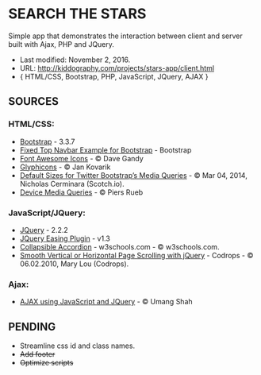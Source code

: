 # SEARCH THE STARS #

Simple app that demonstrates the interaction between client and server built with Ajax, PHP and JQuery.

* Last modified: November 2, 2016.
* URL: http://kiddography.com/projects/stars-app/client.html
* { HTML/CSS, Bootstrap, PHP, JavaScript, JQuery, AJAX }

## **SOURCES** ##

### HTML/CSS: ###
* [Bootstrap](http://getbootstrap.com/) - 3.3.7
* [Fixed Top Navbar Example for Bootstrap](https://getbootstrap.com/examples/navbar-fixed-top/) - Bootstrap
* [Font Awesome Icons](http://fontawesome.io/icons/) - © Dave Gandy
* [Glyphicons](http://glyphicons.com/) - © Jan Kovarik
* [Default Sizes for Twitter Bootstrap’s Media Queries](https://scotch.io/tutorials/default-sizes-for-twitter-bootstraps-media-queries) - © Mar 04, 2014, Nicholas Cerminara (Scotch.io).
* [Device Media Queries](http://resizr.co/) - © Piers Rueb


### JavaScript/JQuery: ###
* [JQuery](https://jquery.com/) - 2.2.2
* [JQuery Easing Plugin](http://gsgd.co.uk/sandbox/jquery/easing/) - v1.3
* [Collapsible Accordion](http://www.w3schools.com/howto/howto_js_accordion.asp) - w3schools.com - © w3schools.com.
* [Smooth Vertical or Horizontal Page Scrolling with jQuery](http://tympanus.net/codrops/2010/06/02/smooth-vertical-or-horizontal-page-scrolling-with-jquery/) - Codrops - © 06.02.2010, Mary Lou (Codrops).

### Ajax: ###
* [AJAX using JavaScript and JQuery](https://www.udemy.com/learn-ajax-using-javascript-jquery-in-2-hrs-2-projects/learn/v4/t/lecture/4952588?start=105) - © Umang Shah

## **PENDING** ##
* Streamline css id and class names.
* ~~Add footer~~
* ~~Optimize scripts~~
